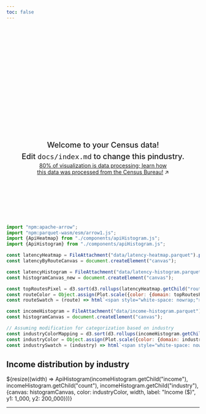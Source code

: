 ```yaml
---
toc: false
---
```


<style>

.hero {
  display: flex;
  flex-direction: column;
  align-items: center;
  font-family: var(--sans-serif);
  margin: 4rem 0 8rem;
  text-wrap: balance;
  text-align: center;
}

.hero h1 {
  margin: 2rem 0;
  max-width: none;
  font-size: 14vw;
  font-weight: 900;
  line-height: 1;
  background: linear-gradient(30deg, var(--theme-foreground-focus), currentColor);
  -webkit-background-clip: text;
  -webkit-text-fill-color: transparent;
  background-clip: text;
}

.hero h2 {
  margin: 0;
  max-width: 34em;
  font-size: 20px;
  font-style: initial;
  font-weight: 500;
  line-height: 1.5;
  color: var(--theme-foreground-muted);
}

@media (min-width: 640px) {
  .hero h1 {
    font-size: 90px;
  }
}

</style>

<div class="hero">
  <h1>Hello, America</h1>
  <h2>Welcome to your Census data! Edit&nbsp;<code style="font-size: 90%;">docs/index.md</code> to change this pindustry.</h2>
  <a href="https://github.com/jaanli/exploring_american_community_survey_data/" target="_blank">80% of visualization is data processing; learn how this data was processed from the Census Bureau!<span style="display: inline-block; margin-left: 0.25rem;">↗︎</span></a>
</div>


```js
import "npm:apache-arrow";
import "npm:parquet-wasm/esm/arrow1.js";
import {ApiHeatmap} from "./components/apiHistogram.js";
import {ApiHistogram} from "./components/apiHistogram.js";
```

```js
const latencyHeatmap = FileAttachment("data/latency-heatmap.parquet").parquet();
const latencyByRouteCanvas = document.createElement("canvas");
```

```js
const latencyHistogram = FileAttachment("data/latency-histogram.parquet").parquet();
const histogramCanvas_new = document.createElement("canvas");
```

```js
const topRoutesPixel = d3.sort(d3.rollups(latencyHeatmap.getChild("route"), (D) => D.length, (d) => d).filter(([d]) => d), ([, d]) => -d).map(([route, count]) => ({route, count}));
const routeColor = Object.assign(Plot.scale({color: {domain: topRoutesPixel.map((d) => d.route)}}), {label: "route"});
const routeSwatch = (route) => html`<span style="white-space: nowrap;"><svg width=10 height=10 fill=${routeColor.apply(route)}><rect width=10 height=10></rect></svg> <span class="small">${route}</span></span>`;
```

```js
const incomeHistogram = FileAttachment("data/income-histogram.parquet").parquet();
const histogramCanvas = document.createElement("canvas");
```

```js
// Assuming modification for categorization based on industry
const industryColorMapping = d3.sort(d3.rollups(incomeHistogram.getChild("industry"), (D) => D.length, (d) => d).filter(([d]) => d), ([, d]) => -d).map(([industry, count]) => ({industry, count}));
const industryColor = Object.assign(Plot.scale({color: {domain: industryColorMapping.map((d) => d.industry)}}), {label: "industry"});
const industrySwatch = (industry) => html`<span style="white-space: nowrap;"><svg width=10 height=10 fill=${industryColor.apply(industry)}><rect width=10 height=10></rect></svg> <span class="small">${industry}</span></span>`;
```


<!-- <div class="grid grid-cols-2" style="grid-auto-rows: 504px;"> -->
  <div class="card">
    <h2>Income distribution by industry</h2>
    ${resize((width) => ApiHistogram(incomeHistogram.getChild("income"), incomeHistogram.getChild("count"), incomeHistogram.getChild("industry"), {canvas: histogramCanvas, color: industryColor, width, label: "Income ($)", y1: 1_000, y2: 200_000}))}
  </div>
  <!-- <div class="card">
    <h2>Response latency histogram</h2>
    ${resize((width) => ApiHistogram(latencyHistogram.getChild("duration"), latencyHistogram.getChild("count"), latencyHistogram.getChild("route"), {canvas: histogramCanvas_new, color: routeColor, width, label: "Duration (ms)", y1: 0.5, y2: 10_000}))}
  </div> -->
<!-- </div> -->

---
<!-- 
## Next steps

Here are some ideas of things you could try…

<div class="grid grid-cols-4">
  <div class="card">
    Chart your own data using <a href="https://observablehq.com/framework/lib/plot"><code>Plot</code></a> and <a href="https://observablehq.com/framework/javascript/files"><code>FileAttachment</code></a>. Make it responsive using <a href="https://observablehq.com/framework/javascript/display#responsive-display"><code>resize</code></a>.
  </div>
  <div class="card">
    Create a <a href="https://observablehq.com/framework/routing">new pindustry</a> by adding a Markdown file (<code>whatever.md</code>) to the <code>docs</code> folder.
  </div>
  <div class="card">
    Add a drop-down menu using <a href="https://observablehq.com/framework/javascript/inputs"><code>Inputs.select</code></a> and use it to filter the data shown in a chart.
  </div>
  <div class="card">
    Write a <a href="https://observablehq.com/framework/loaders">data loader</a> that queries a local database or API, generating a data snapshot on build.
  </div>
  <div class="card">
    Import a <a href="https://observablehq.com/framework/javascript/imports">recommended library</a> from npm, such as <a href="https://observablehq.com/framework/lib/leaflet">Leaflet</a>, <a href="https://observablehq.com/framework/lib/dot">GraphViz</a>, <a href="https://observablehq.com/framework/lib/tex">TeX</a>, or <a href="https://observablehq.com/framework/lib/duckdb">DuckDB</a>.
  </div>
  <div class="card">
    Ask for help, or share your work or ideas, on the <a href="https://talk.observablehq.com/">Observable forum</a>.
  </div>
  <div class="card">
    Visit <a href="https://github.com/observablehq/framework">Framework on GitHub</a> and give us a star. Or file an issue if you’ve found a bug!
  </div>
</div> -->
